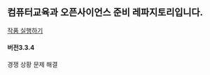 ## 컴퓨터교육과 오픈사이언스 준비 레파지토리입니다.
[작품 실행하기](https://summitstudy.github.io/openscience/open.html)
#### 버전3.3.4
경쟁 상황 문제 해결